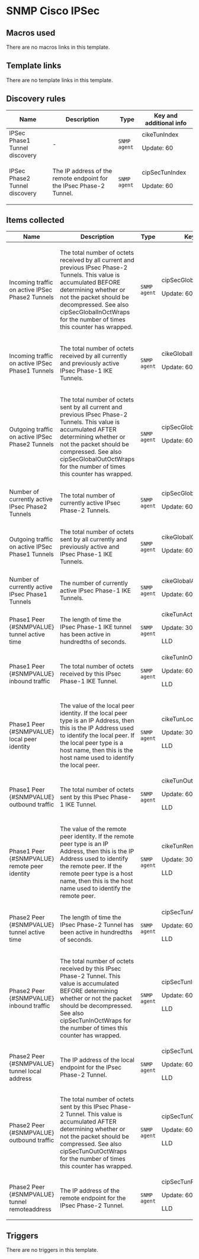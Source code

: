 # SNMP Cisco IPSec

## Macros used

There are no macros links in this template.

## Template links

There are no template links in this template.

## Discovery rules

|Name|Description|Type|Key and additional info|
|----|-----------|----|----|
|IPSec Phase1  Tunnel discovery|<p>-</p>|`SNMP agent`|cikeTunIndex<p>Update: 60</p>|
|IPSec Phase2 Tunnel discovery|<p>The IP address of the remote endpoint for the IPsec Phase-2 Tunnel.</p>|`SNMP agent`|cipSecTunIndex<p>Update: 60</p>|
## Items collected

|Name|Description|Type|Key and additional info|
|----|-----------|----|----|
|Incoming traffic on active IPSec Phase2 Tunnels|<p>The total number of octets received by all current and previous IPsec Phase-2 Tunnels. This value is accumulated BEFORE determining whether or not the packet should be decompressed. See also cipSecGlobalInOctWraps for the number of times this counter has wrapped.</p>|`SNMP agent`|cipSecGlobalInOctets<p>Update: 60</p>|
|Incoming traffic on active IPSec Phase1 Tunnels|<p>The total number of octets received by all currently and previously active IPsec Phase-1 IKE Tunnels.</p>|`SNMP agent`|cikeGlobalInOctets<p>Update: 60</p>|
|Outgoing traffic on active IPSec Phase2 Tunnels|<p>The total number of octets sent by all current and previous IPsec Phase-2 Tunnels. This value is accumulated AFTER determining whether or not the packet should be compressed. See also cipSecGlobalOutOctWraps for the number of times this counter has wrapped.</p>|`SNMP agent`|cipSecGlobalOutOctets<p>Update: 60</p>|
|Number of currently active IPsec Phase2 Tunnels|<p>The total number of currently active IPsec Phase-2 Tunnels.</p>|`SNMP agent`|cipSecGlobalActiveTunnels<p>Update: 60</p>|
|Outgoing traffic on active IPSec Phase1  Tunnels|<p>The total number of octets sent by all currently and previously active and IPsec Phase-1 IKE Tunnels.</p>|`SNMP agent`|cikeGlobalOutOctets<p>Update: 60</p>|
|Number of currently active IPsec Phase1  Tunnels|<p>The number of currently active IPsec Phase-1 IKE Tunnels.</p>|`SNMP agent`|cikeGlobalActiveTunnels<p>Update: 60</p>|
|Phase1 Peer {#SNMPVALUE} tunnel active time|<p>The length of time the IPsec Phase-1 IKE tunnel has been active in hundredths of seconds.</p>|`SNMP agent`|cikeTunActiveTime[{#SNMPINDEX}]<p>Update: 300</p><p>LLD</p>|
|Phase1 Peer {#SNMPVALUE} inbound traffic|<p>The total number of octets received by this IPsec Phase-1 IKE Tunnel.</p>|`SNMP agent`|cikeTunInOctets[{#SNMPINDEX}]<p>Update: 60</p><p>LLD</p>|
|Phase1 Peer {#SNMPVALUE} local peer identity|<p>The value of the local peer identity. If the local peer type is an IP Address, then this is the IP Address used to identify the local peer. If the local peer type is a host name, then this is the host name used to identify the local peer.</p>|`SNMP agent`|cikeTunLocalValue[{#SNMPINDEX}]<p>Update: 300</p><p>LLD</p>|
|Phase1 Peer {#SNMPVALUE} outbound traffic|<p>The total number of octets sent by this IPsec Phase-1 IKE Tunnel.</p>|`SNMP agent`|cikeTunOutOctets[{#SNMPINDEX}]<p>Update: 60</p><p>LLD</p>|
|Phase1 Peer {#SNMPVALUE} remote peer identity|<p>The value of the remote peer identity. If the remote peer type is an IP Address, then this is the IP Address used to identify the remote peer. If the remote peer type is a host name, then this is the host name used to identify the remote peer.</p>|`SNMP agent`|cikeTunRemoteValue[{#SNMPINDEX}]<p>Update: 300</p><p>LLD</p>|
|Phase2 Peer {#SNMPVALUE} tunnel active time|<p>The length of time the IPsec Phase-2 Tunnel has been active in hundredths of seconds.</p>|`SNMP agent`|cipSecTunActiveTime[{#SNMPINDEX}]<p>Update: 60</p><p>LLD</p>|
|Phase2 Peer {#SNMPVALUE} inbound traffic|<p>The total number of octets received by this IPsec Phase-2 Tunnel. This value is accumulated BEFORE determining whether or not the packet should be decompressed. See also cipSecTunInOctWraps for the number of times this counter has wrapped.</p>|`SNMP agent`|cipSecTunInOctets[{#SNMPINDEX}]<p>Update: 60</p><p>LLD</p>|
|Phase2 Peer {#SNMPVALUE} tunnel local address|<p>The IP address of the local endpoint for the IPsec Phase-2 Tunnel.</p>|`SNMP agent`|cipSecTunLocalAddr[{#SNMPINDEX}]<p>Update: 60</p><p>LLD</p>|
|Phase2 Peer {#SNMPVALUE} outbound traffic|<p>The total number of octets sent by this IPsec Phase-2 Tunnel. This value is accumulated AFTER determining whether or not the packet should be compressed. See also cipSecTunOutOctWraps for the number of times this counter has wrapped.</p>|`SNMP agent`|cipSecTunOutOctets[{#SNMPINDEX}]<p>Update: 60</p><p>LLD</p>|
|Phase2 Peer {#SNMPVALUE} tunnel remoteaddress|<p>The IP address of the remote endpoint for the IPsec Phase-2 Tunnel.</p>|`SNMP agent`|cipSecTunRemoteAddr[{#SNMPINDEX}]<p>Update: 60</p><p>LLD</p>|
## Triggers

There are no triggers in this template.

